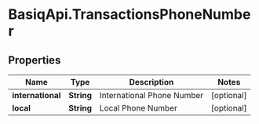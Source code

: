 # BasiqApi.TransactionsPhoneNumber

## Properties
Name | Type | Description | Notes
------------ | ------------- | ------------- | -------------
**international** | **String** | International Phone Number | [optional] 
**local** | **String** | Local Phone Number | [optional] 



